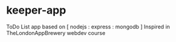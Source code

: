# keeper-app
ToDo List app based on [ nodejs : express : mongodb ]
Inspired in TheLondonAppBrewery webdev course
